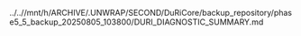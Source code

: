 ../..//mnt/h/ARCHIVE/.UNWRAP/SECOND/DuRiCore/backup_repository/phase5_5_backup_20250805_103800/DURI_DIAGNOSTIC_SUMMARY.md